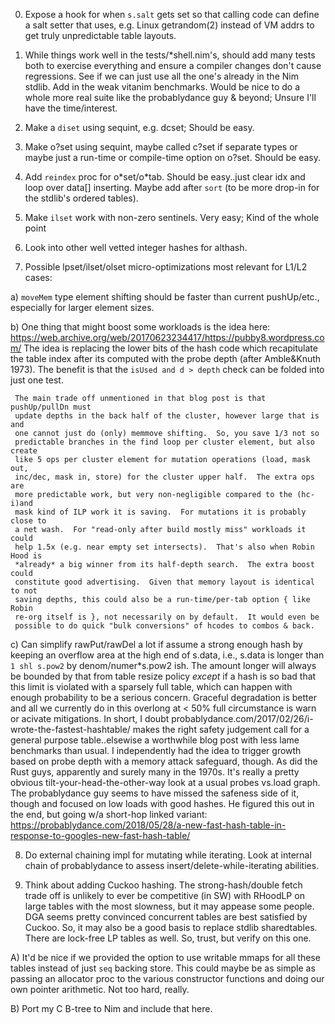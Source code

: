 0) Expose a hook for when `s.salt` gets set so that calling code can define a
   salt setter that uses, e.g. Linux getrandom(2) instead of VM addrs to get
   truly unpredictable table layouts.

1) While things work well in the tests/\*shell.nim's, should add many tests both
   to exercise everything and ensure a compiler changes don't cause regressions.
   See if we can just use all the one's already in the Nim stdlib.  Add in the
   weak vitanim benchmarks.  Would be nice to do a whole more real suite like
   the probablydance guy & beyond; Unsure I'll have the time/interest.

2) Make a `diset` using sequint, e.g. dcset; Should be easy.

3) Make o?set using sequint, maybe called c?set if separate types or maybe just
   a run-time or compile-time option on o?set.  Should be easy.

4) Add `reindex` proc for o\*set/o\*tab.  Should be easy..just clear idx and
   loop over data[] inserting.  Maybe add after `sort` (to be more drop-in for
   the stdlib's ordered tables).

5) Make `ilset` work with non-zero sentinels.  Very easy;  Kind of the whole point

6) Look into other well vetted integer hashes for althash.

7) Possible lpset/ilset/olset micro-optimizations most relevant for L1/L2 cases:

  a) `moveMem` type element shifting should be faster than current pushUp/etc.,
     especially for larger element sizes.

  b) One thing that might boost some workloads is the idea here:
       https://web.archive.org/web/20170623234417/https://pubby8.wordpress.com/
     The idea is replacing the lower bits of the hash code which recapitulate
     the table index after its computed with the probe depth (after Amble&Knuth
     1973).  The benefit is that the `isUsed and d > depth` check can be folded
     into just one test.

     The main trade off unmentioned in that blog post is that pushUp/pullDn must
     update depths in the back half of the cluster, however large that is and
     one cannot just do (only) memmove shifting.  So, you save 1/3 not so
     predictable branches in the find loop per cluster element, but also create
     like 5 ops per cluster element for mutation operations (load, mask out,
     inc/dec, mask in, store) for the cluster upper half.  The extra ops are
     more predictable work, but very non-negligible compared to the (hc-i)and
     mask kind of ILP work it is saving.  For mutations it is probably close to
     a net wash.  For "read-only after build mostly miss" workloads it could
     help 1.5x (e.g. near empty set intersects).  That's also when Robin Hood is
     *already* a big winner from its half-depth search.  The extra boost could
     constitute good advertising.  Given that memory layout is identical to not
     saving depths, this could also be a run-time/per-tab option { like Robin
     re-org itself is }, not necessarily on by default.  It would even be
     possible to do quick "bulk conversions" of hcodes to combos & back.

  c) Can simplify rawPut/rawDel a lot if assume a strong enough hash by keeping
     an overflow area at the high end of s.data, i.e., s.data is longer than `1
     shl s.pow2` by denom/numer\*s.pow2 ish.  The amount longer will always be
     bounded by that from table resize policy *except* if a hash is so bad that
     this limit is violated with a sparsely full table, which can happen with
     enough probability to be a serious concern.  Graceful degradation is better
     and all we currently do in this overlong at < 50% full circumstance is warn
     or acivate mitigations.  In short, I doubt
     probablydance.com/2017/02/26/i-wrote-the-fastest-hashtable/ makes the right
     safety judgement call for a general purpose table..elsewise a worthwhile
     blog post with less lame benchmarks than usual.  I independently had the
     idea to trigger growth based on probe depth with a memory attack safeguard,
     though.  As did the Rust guys, apparently and surely many in the 1970s.
     It's really a pretty obvious tilt-your-head-the-other-way look at a usual
     probes vs.load graph.  The probablydance guy seems to have missed the
     safeness side of it, though and focused on low loads with good hashes. He
     figured this out in the end, but going w/a short-hop linked variant:
       https://probablydance.com/2018/05/28/a-new-fast-hash-table-in-response-to-googles-new-fast-hash-table/

8) Do external chaining impl for mutating while iterating.  Look at internal
   chain of probablydance to assess insert/delete-while-iterating abilities.

9) Think about adding Cuckoo hashing.  The strong-hash/double fetch trade off is
   unlikely to ever be competitive (in SW) with RHoodLP on large tables with the
   most slowness, but it may appease some people.  DGA seems pretty convinced
   concurrent tables are best satisfied by Cuckoo.  So, it may also be a good
   basis to replace stdlib sharedtables.  There are lock-free LP tables as well.
   So, trust, but verify on this one.

A) It'd be nice if we provided the option to use writable mmaps for all these
   tables instead of just `seq` backing store.  This could maybe be as simple as
   passing an allocator proc to the various constructor functions and doing our
   own pointer arithmetic.  Not too hard, really.

B) Port my C B-tree to Nim and include that here.
